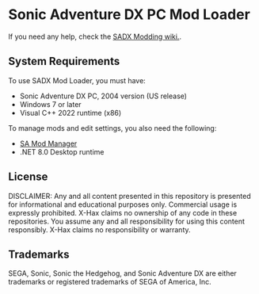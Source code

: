 # Sonic Adventure DX PC Mod Loader

If you need any help, check the [SADX Modding wiki.](https://github.com/X-Hax/SADXModdingGuide/wiki/SADX-Troubleshooting-Guide).

## System Requirements

To use SADX Mod Loader, you must have:
* Sonic Adventure DX PC, 2004 version (US release)
* Windows 7 or later
* Visual C++ 2022 runtime (x86)

To manage mods and edit settings, you also need the following:
* [SA Mod Manager](https://github.com/X-Hax/SA-Mod-Manager)
* .NET 8.0 Desktop runtime

## License

DISCLAIMER:
Any and all content presented in this repository is presented for
informational and educational purposes only. Commercial usage is
expressly prohibited. X-Hax claims no ownership of any code
in these repositories. You assume any and all responsibility for
using this content responsibly. X-Hax claims no responsibility
or warranty.

## Trademarks

SEGA, Sonic, Sonic the Hedgehog, and Sonic Adventure DX are either
trademarks or registered trademarks of SEGA of America, Inc.

